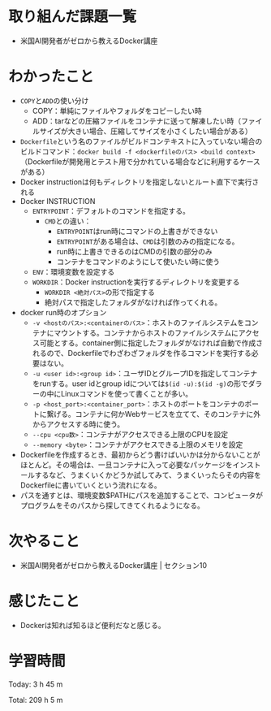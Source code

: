 # 取り組んだ課題一覧
- 米国AI開発者がゼロから教えるDocker講座

# わかったこと
- `COPY`と`ADD`の使い分け
	- COPY：単純にファイルやフォルダをコピーしたい時
	- ADD：tarなどの圧縮ファイルをコンテナに送って解凍したい時（ファイルサイズが大きい場合、圧縮してサイズを小さくしたい場合がある）
- `Dockerfile`という名のファイルがビルドコンテキストに入っていない場合のビルドコマンド：`docker build -f <dockerfileのパス> <build context>`（Dockerfileが開発用とテスト用で分かれている場合などに利用するケースがある）
- Docker instructionは何もディレクトリを指定しないとルート直下で実行される
- Docker INSTRUCTION
	- `ENTRYPOINT`：デフォルトのコマンドを指定する。
		- `CMD`との違い：
			- `ENTRYPOINT`はrun時にコマンドの上書きができない
			- `ENTRYPOINT`がある場合は、`CMD`は引数のみの指定になる。
			- run時に上書きできるのはCMDの引数の部分のみ
			- コンテナをコマンドのようにして使いたい時に使う
	- `ENV`：環境変数を設定する
	- `WORKDIR`：Docker instructionを実行するディレクトリを変更する
		- `WORKDIR <絶対パス>`の形で指定する
		- 絶対パスで指定したフォルダがなければ作ってくれる。
- docker run時のオプション
	- `-v <hostのパス>:<containerのパス>`：ホストのファイルシステムをコンテナにマウントする。コンテナからホストのファイルシステムにアクセス可能とする。container側に指定したフォルダがなければ自動で作成されるので、Dockerfileでわざわざフォルダを作るコマンドを実行する必要はない。
	- `-u <user id>:<group id>`：ユーザIDとグループIDを指定してコンテナをrunする。user idとgroup idについては`$(id -u):$(id -g)`の形でダラーの中にLinuxコマンドを使って書くことが多い。
	- `-p <host_port>:<container_port>`：ホストのポートをコンテナのポートに繋げる。コンテナに何かWebサービスを立てて、そのコンテナに外からアクセスする時に使う。
	- `--cpu <cpu数>`：コンテナがアクセスできる上限のCPUを設定
	- `--memory <byte>`：コンテナがアクセスできる上限のメモリを設定
- Dockerfileを作成するとき、最初からどう書けばいいかは分からないことがほとんど。その場合は、一旦コンテナに入って必要なパッケージをインストールするなど、うまくいくかどうか試してみて、うまくいったらその内容をDockerfileに書いていくという流れになる。
- パスを通すとは、環境変数$PATHにパスを追加することで、コンピュータがプログラムをそのパスから探してきてくれるようになる。

# 次やること
- 米国AI開発者がゼロから教えるDocker講座 | セクション10

# 感じたこと
- Dockerは知れば知るほど便利だなと感じる。

# 学習時間
Today: 3 h 45 m

Total: 209 h 5 m
